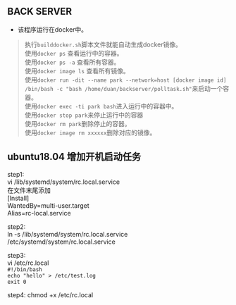 ## BACK SERVER

* 该程序运行在docker中。  

> 执行`builddocker.sh`脚本文件就能自动生成docker镜像。  
> 使用`docker ps` 查看运行中的容器。  
> 使用`docker ps -a` 查看所有容器。  
> 使用`docker image ls` 查看所有镜像。  
> 使用`docker run -dit --name park --network=host [docker image id] /bin/bash -c "bash /home/duan/backserver/polltask.sh"`来启动一个容器。  
> 使用`docker exec -ti park bash`进入运行中的容器中。  
> 使用`docker stop park`来停止运行中的容器  
> 使用`docker rm park`删除停止的容器。  
> 使用`docker image rm xxxxxx`删除对应的镜像。

## ubuntu18.04 增加开机启动任务

> 
step1:  
vi /lib/systemd/system/rc.local.service  
在文件末尾添加    
[Install]  
WantedBy=multi-user.target  
Alias=rc-local.service

>
step2:  
ln -s /lib/systemd/system/rc.local.service /etc/systemd/system/rc.local.service

>
step3:  
vi /etc/rc.local  
`#!/bin/bash`     
`echo "hello" > /etc/test.log`  
`exit 0`

>
step4:
chmod +x /etc/rc.local
